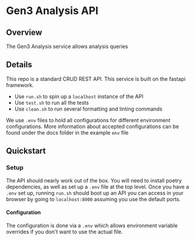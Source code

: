# Gen3 Analysis API

## Overview

The Gen3 Analysis service allows analysis queries

## Details

This repo is a standard CRUD REST API. This service is
built on the fastapi framework.

- Use `run.sh` to spin up a `localhost` instance of the API
- Use `test.sh` to run all the tests
- Use `clean.sh` to run several formatting and linting
  commands

We use `.env` files to hold all configurations for different
environment configurations. More information about accepted
configurations can be found under the docs folder in the
example `env` file


## Quickstart

### Setup

The API should nearly work out of the box. You will
need to install poetry dependencies, as well as set
up a `.env` file at the top level. Once you have
a `.env` set up, running `run.sh` should boot up
an API you can access in your browser by going to
`localhost:8000` assuming you use the default ports.

#### Configuration

The configuration is done via a `.env` which allows environment variable overrides if you don't want to use the actual
file.
